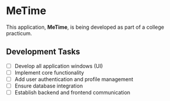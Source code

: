# MeTime

This application, **MeTime**, is being developed as part of a college practicum.

## Development Tasks
- [ ] Develop all application windows (UI)
- [ ] Implement core functionality
- [ ] Add user authentication and profile management
- [ ] Ensure database integration
- [ ] Establish backend and frontend communication